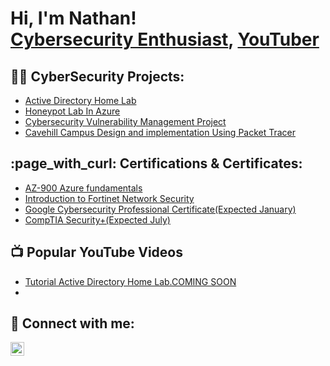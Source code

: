 <h1>Hi, I'm Nathan! <br/><a href="https://github.com/Natej2001"><a href="linkedin.com/in/nathan-james-3567551aa">Cybersecurity Enthusiast</a>, <a href="https://www.youtube.com/c/joshmadakor">YouTuber</a></h1>

<h2>👨‍💻 CyberSecurity Projects:</h2>

  - [Active Directory Home Lab](https://github.com/Natej2001/Active-Directory-Lab)
  - [Honeypot Lab In Azure](https://github.com/Natej2001/HoneyPot-lab-In-Azure)
  - [Cybersecurity Vulnerability Management Project](https://github.com/Nate-NJ/Cybersecurity-Vulnerability-Management-Project)
  - [Cavehill Campus Design and implementation Using Packet Tracer](https://github.com/Natej2001/Campus-Network-Design-Using-Packet-Tracer)

<h2>:page_with_curl: Certifications & Certificates:</h2>

-  [AZ-900 Azure fundamentals](https://learn.microsoft.com/en-gb/users/nathanjames-0690/credentials/b4b99515e6d86648)
-  [Introduction to Fortinet Network Security ](https://github.com/Natej2001/pdfs/blob/main/Course_Completion_Certificate.pdf)
-  [Google Cybersecurity Professional Certificate(Expected January) ]()
-  [CompTIA Security+(Expected July) ]()




<h2>📺 Popular YouTube Videos</h2>

- [Tutorial Active Directory Home Lab.COMING SOON]()
- 
<h2> 🤳 Connect with me:</h2>

[<img align="left" alt="Nathan James | LinkedIn" width="22px" src="https://cdn.jsdelivr.net/npm/simple-icons@v3/icons/linkedin.svg" />][linkedin]

[linkedin]:https://www.LinkedIn.com/in/nathan-james-3567551aa

<!--
**Natej2001/Natej2001** is a ✨ _special_ ✨ repository because its `README.md` (this file) appears on your GitHub profile.

Here are some ideas to get you started:

- 🔭 I’m currently working on ...
- 🌱 I’m currently learning ...
- 👯 I’m looking to collaborate on ...
- 🤔 I’m looking for help with ...
- 💬 Ask me about ...
- 📫 How to reach me: ...
- 😄 Pronouns: ...
- ⚡ Fun fact: ...
-->
